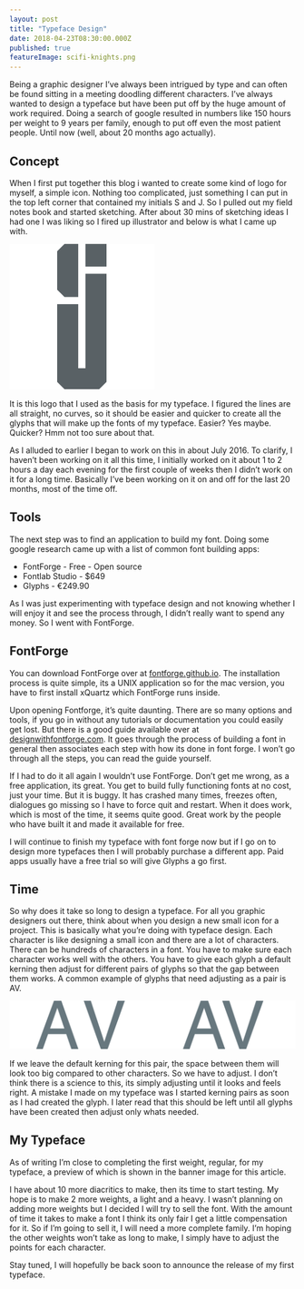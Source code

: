 ```yaml
---
layout: post
title: "Typeface Design"
date: 2018-04-23T08:30:00.000Z
published: true
featureImage: scifi-knights.png
---
```

Being a graphic designer I’ve always been intrigued by type and can often be found sitting in a meeting doodling different characters. I’ve always wanted to design a typeface but have been put off by the huge amount of work required. Doing a search of google resulted in numbers like 150 hours per weight to 9 years per family, enough to put off even the most patient people. Until now (well, about 20 months ago actually).

## Concept

When I first put together this blog i wanted to create some kind of logo for myself, a simple icon. Nothing too complicated, just something I can put in the top left corner that contained my initials S and J. So I pulled out my field notes book and started sketching. After about 30 mins of sketching ideas I had one I was liking so I fired up illustrator and below is what I came up with.

<img src="/images/sj-logo.png" class="contentImage contentImage--center" alt="My logo" />

It is this logo that I used as the basis for my typeface. I figured the lines are all straight, no curves, so it should be easier and quicker to create all the glyphs that will make up the fonts of my typeface. Easier? Yes maybe. Quicker? Hmm not too sure about that. 

As I alluded to earlier I began to work on this in about July 2016. To clarify, I haven’t been working on it all this time, I initially worked on it about 1 to 2 hours a day each evening for the first couple of weeks then I didn’t work on it for a long time. Basically I’ve been working on it on and off for the last 20 months, most of the time off.

## Tools

The next step was to find an application to build my font. Doing some google research came up with a list of common font building apps:

* FontForge - Free - Open source
* Fontlab Studio - $649
* Glyphs - €249.90

As I was just experimenting with typeface design and not knowing whether I will enjoy it and see the process through, I didn’t really want to spend any money. So I went with FontForge.

## FontForge

You can download FontForge over at [fontforge.github.io](https://fontforge.github.io "FontForge"). The installation process is quite simple, its a UNIX application so for the mac version, you have to first install xQuartz which FontForge runs inside.

Upon opening Fontforge, it’s quite daunting. There are so many options and tools, if you go in without any tutorials or documentation you could easily get lost. But there is a good guide available over at [designwithfontforge.com](http://designwithfontforge.com "Design with FontForge"). It goes through the process of building a font in general then associates each step with how its done in font forge. I won’t go through all the steps, you can read the guide yourself.

If I had to do it all again I wouldn’t use FontForge. Don’t get me wrong, as a free application, its great. You get to build fully functioning fonts at no cost, just your time. But it is buggy. It has crashed many times, freezes often, dialogues go missing so I have to force quit and restart. When it does work, which is most of the time, it seems quite good. Great work by the people who have built it and made it available for free.

I will continue to finish my typeface with font forge now but if I go on to design more typefaces then I will probably purchase a different app. Paid apps usually have a free trial so will give Glyphs a go first.

## Time

So why does it take so long to design a typeface. For all you graphic designers out there, think about when you design a new small icon for a project. This is basically what you’re doing with typeface design. Each character is like designing a small icon and there are a lot of characters. There can be hundreds of characters in a font. You have to make sure each character works well with the others. You have to give each glyph a default kerning then adjust for different pairs of glyphs so that the gap between them works. A common example of glyphs that need adjusting as a pair is AV.

<img src="/images/kerning.png" class="contentImage contentImage--center" alt="Kerning between AV" />

If we leave the default kerning for this pair, the space between them will look too big compared to other characters. So we have to adjust. I don’t think there is a science to this, its simply adjusting until it looks and feels right. A mistake I made on my typeface was I started kerning pairs as soon as I had created the glyph. I later read that this should be left until all glyphs have been created then adjust only whats needed.

## My Typeface

As of writing I’m close to completing the first weight, regular, for my typeface, a preview of which is shown in the banner image for this article.

I have about 10 more diacritics to make, then its time to start testing. My hope is to make 2 more weights, a light and a heavy. I wasn’t planning on adding more weights but I decided I will try to sell the font. With the amount of time it takes to make a font I think its only fair I get a little compensation for it. So if I’m going to sell it, I will need a more complete family. I’m hoping the other weights won’t take as long to make, I simply have to adjust the points for each character.

Stay tuned, I will hopefully be back soon to announce the release of my first typeface.

